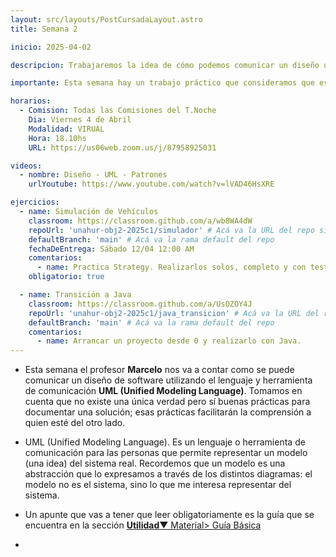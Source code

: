 ```yaml
---
layout: src/layouts/PostCursadaLayout.astro
title: Semana 2

inicio: 2025-04-02

descripcion: Trabajaremos la idea de cómo podemos comunicar un diseño utilizando el lenguje y herramienta de comunicación UML. Hay ejercicios para practicar.

importante: Esta semana hay un trabajo práctico que consideramos que es muy importante que lo realicen solos porque les permitirá afianzar el conocimiento sobre el patrón strategy. También les dejamos otro ejercicio más para que aprendan como  arrancar y realizar un proyecto java desde 0, estaría muy bueno que también lo hagan y se consulten entre uds.

horarios:
  - Comision: Todas las Comisiones del T.Noche
    Dia: Viernes 4 de Abril
    Modalidad: VIRUAL
    Hora: 18.10hs
    URL: https://us06web.zoom.us/j/87958925031

videos:
  - nombre: Diseño - UML - Patrones
    urlYoutube: https://www.youtube.com/watch?v=lVAD46HsXRE

ejercicios:
  - name: Simulación de Vehículos
    classroom: https://classroom.github.com/a/wb8WA4dW
    repoUrl: 'unahur-obj2-2025c1/simulador' # Acá va la URL del repo sin el "https://github.com/"
    defaultBranch: 'main' # Acá va la rama default del repo
    fechaDeEntrega: Sábado 12/04 12:00 AM
    comentarios:
      - name: Practica Strategy. Realizarlos solos, completo y con test.
    obligatorio: true

  - name: Transición a Java
    classroom: https://classroom.github.com/a/UsOZOY4J
    repoUrl: 'unahur-obj2-2025c1/java_transicion' # Acá va la URL del repo sin el "https://github.com/"
    defaultBranch: 'main' # Acá va la rama default del repo
    comentarios:
      - name: Arrancar un proyecto desde 0 y realizarlo con Java.
---
```


- Esta semana el profesor **Marcelo** nos va a contar como se puede comunicar un diseño de software utilizando el lenguaje y herramienta de comunicación **UML (Unified Modeling Language)**. Tomamos en cuenta que no existe una única verdad pero sí buenas prácticas para documentar una solución; esas prácticas facilitarán la comprensión a quien esté del otro lado.

- UML (Unified Modeling Language). Es un lenguaje o herramienta de comunicación para las personas que permite representar un modelo (una idea) del sistema real. Recordemos que un modelo es una abstracción que lo expresamos a través de los distintos diagramas: el modelo no es el sistema, sino lo que me interesa representar del sistema.

- Un apunte que vas a tener que leer obligatoriamente es la guía que se encuentra en la sección <a href="/material#guia" target="_blank">**Utilidad**▼ Material> Guía Básica</a>

-
